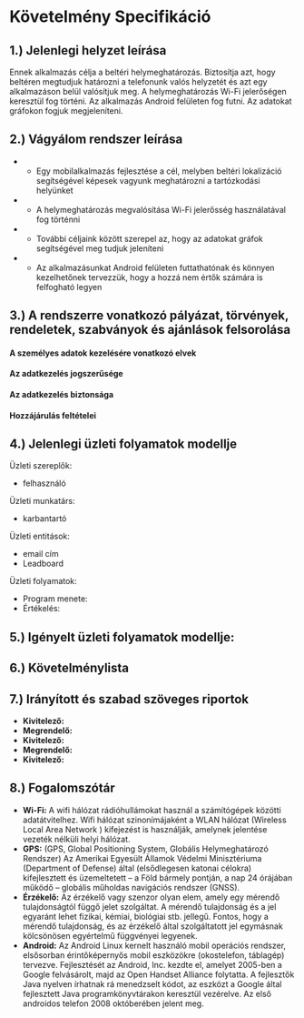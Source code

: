 # Követelmény Specifikáció

## 1.) Jelenlegi helyzet leírása
Ennek alkalmazás célja a beltéri helymeghatározás. Biztosítja azt, hogy beltéren megtudjuk határozni a telefonunk valós helyzetét és azt egy alkalmazáson belül valósítjuk meg. A helymeghatározás Wi-Fi jelerőségen keresztül fog történi. Az alkalmazás Android felületen fog futni. Az adatokat gráfokon fogjuk megjeleníteni.

## 2.) Vágyálom rendszer leírása
- - Egy mobilalkalmazás fejlesztése a cél, melyben beltéri lokalizáció segítségével képesek vagyunk meghatározni a tartózkodási helyünket
- - A helymeghatározás megvalósítása Wi-Fi jelerősség használatával fog történni
- - További céljaink között szerepel az, hogy az adatokat gráfok segítségével meg tudjuk jeleníteni
- - Az alkalmazásunkat Android felületen futtathatónak és könnyen kezelhetőnek tervezzük, hogy a hozzá nem értők számára is felfogható legyen

## 3.) A rendszerre vonatkozó pályázat, törvények, rendeletek, szabványok és ajánlások felsorolása

#### A személyes adatok kezelésére vonatkozó elvek


#### Az adatkezelés jogszerűsége


#### Az adatkezelés biztonsága



#### Hozzájárulás feltételei

## 4.) Jelenlegi üzleti folyamatok modellje

Üzleti szereplők: 	
-	felhasználó

Üzleti munkatárs: 	
-	karbantartó

Üzleti entitások: 		
-	email cím
-	Leadboard

Üzleti folyamatok:
-	Program menete: 
-	Értékelés: 

## 5.) Igényelt üzleti folyamatok modellje:

## 6.) Követelménylista

## 7.) Irányított és szabad szöveges riportok
- **Kivitelező:** 
 - **Megrendelő:** 
 - **Kivitelező:** 
 - **Megrendelő:**  
 - **Kivitelező:** 

## 8.) Fogalomszótár
 - **Wi-Fi:** A wifi hálózat rádióhullámokat használ a számítógépek közötti adatátvitelhez. Wifi hálózat szinonímájaként a WLAN hálózat (Wireless Local Area Network ) kifejezést is használják, amelynek jelentése vezeték nélküli helyi hálózat.
 - **GPS:** (GPS, Global Positioning System, Globális Helymeghatározó Rendszer) Az Amerikai Egyesült Államok Védelmi Minisztériuma (Department of Defense) által (elsődlegesen katonai célokra) kifejlesztett és üzemeltetett – a Föld bármely pontján, a nap 24 órájában működő – globális műholdas navigációs rendszer (GNSS).
 - **Érzékelő:** Az érzékelő vagy szenzor olyan elem, amely egy mérendő tulajdonságtól függő jelet szolgáltat. A mérendő tulajdonság és a jel egyaránt lehet fizikai, kémiai, biológiai stb. jellegű. Fontos, hogy a mérendő tulajdonság, és az érzékelő által szolgáltatott jel egymásnak kölcsönösen egyértelmű függvényei legyenek.
 - **Android:** Az Android Linux kernelt használó mobil operációs rendszer, elsősorban érintőképernyős mobil eszközökre (okostelefon, táblagép) tervezve. Fejlesztését az Android, Inc. kezdte el, amelyet 2005-ben a Google felvásárolt, majd az Open Handset Alliance folytatta. A fejlesztők Java nyelven írhatnak rá menedzselt kódot, az eszközt a Google által fejlesztett Java programkönyvtárakon keresztül vezérelve. Az első androidos telefon 2008 októberében jelent meg.
